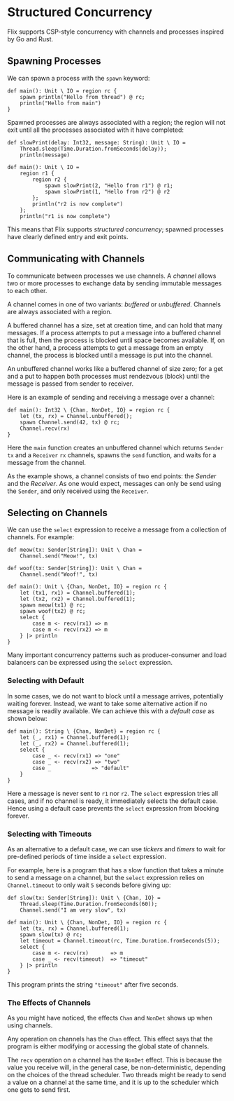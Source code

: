 # Structured Concurrency

Flix supports CSP-style concurrency with channels and
processes inspired by Go and Rust.

## Spawning Processes

We can spawn a process with the `spawn` keyword:

```flix
def main(): Unit \ IO = region rc {
    spawn println("Hello from thread") @ rc;
    println("Hello from main")
}
```

Spawned processes are always associated with a region; the region
will not exit until all the processes associated with it have completed:

```flix
def slowPrint(delay: Int32, message: String): Unit \ IO =
    Thread.sleep(Time.Duration.fromSeconds(delay));
    println(message)

def main(): Unit \ IO =
    region r1 {
        region r2 {
            spawn slowPrint(2, "Hello from r1") @ r1;
            spawn slowPrint(1, "Hello from r2") @ r2
        };
        println("r2 is now complete")
    };
    println("r1 is now complete")
```

This means that Flix supports _structured concurrency_; spawned
processes have clearly defined entry and exit points.

## Communicating with Channels

To communicate between processes we use channels.
A _channel_ allows two or more processes to exchange
data by sending immutable messages to each other.

A channel comes in one of two variants: _buffered_ or
_unbuffered_. Channels are always associated with a region.

A buffered channel has a size, set at creation time,
and can hold that many messages.
If a process attempts to put a message into a
buffered channel that is full, then the process is
blocked until space becomes available.
If, on the other hand, a process attempts to get a
message from an empty channel, the process is blocked
until a message is put into the channel.

An unbuffered channel works like a buffered channel
of size zero; for a get and a put to happen both
processes must rendezvous (block) until the message
is passed from sender to receiver.

Here is an example of sending and receiving a message
over a channel:

```flix
def main(): Int32 \ {Chan, NonDet, IO} = region rc {
    let (tx, rx) = Channel.unbuffered();
    spawn Channel.send(42, tx) @ rc;
    Channel.recv(rx)
}
```

Here the `main` function creates an unbuffered
channel which returns `Sender` `tx` and a `Receiver` `rx` channels,
spawns the `send` function, and waits
for a message from the channel.

As the example shows, a channel consists of two end points:
the _Sender_ and the _Receiver_. As one would expect,
messages can only be send using the `Sender`, and only
received using the `Receiver`.

## Selecting on Channels

We can use the `select` expression to receive a
message from a collection of channels.
For example:

```flix
def meow(tx: Sender[String]): Unit \ Chan =
    Channel.send("Meow!", tx)

def woof(tx: Sender[String]): Unit \ Chan =
    Channel.send("Woof!", tx)

def main(): Unit \ {Chan, NonDet, IO} = region rc {
    let (tx1, rx1) = Channel.buffered(1);
    let (tx2, rx2) = Channel.buffered(1);
    spawn meow(tx1) @ rc;
    spawn woof(tx2) @ rc;
    select {
        case m <- recv(rx1) => m
        case m <- recv(rx2) => m
    } |> println
}
```

Many important concurrency patterns such as
producer-consumer and load balancers can be expressed
using the `select` expression.

### Selecting with Default

In some cases, we do not want to block until a
message arrives, potentially waiting forever.
Instead, we want to take some alternative action if
no message is readily available.
We can achieve this with a _default case_ as shown
below:

```flix
def main(): String \ {Chan, NonDet} = region rc {
    let (_, rx1) = Channel.buffered(1);
    let (_, rx2) = Channel.buffered(1);
    select {
        case _ <- recv(rx1) => "one"
        case _ <- recv(rx2) => "two"
        case _             => "default"
    }
}
```

Here a message is never sent to `r1` nor `r2`.
The `select` expression tries all cases, and if no
channel is ready, it immediately selects the default
case.
Hence using a default case prevents the `select`
expression from blocking forever.

### Selecting with Timeouts

As an alternative to a default case, we can use
_tickers_ and _timers_ to wait for pre-defined
periods of time inside a `select` expression.

For example, here is a program that has a slow
function that takes a minute to send a message on
a channel, but the `select` expression relies on
`Channel.timeout` to only wait `5` seconds before
giving up:

```flix
def slow(tx: Sender[String]): Unit \ {Chan, IO} =
    Thread.sleep(Time.Duration.fromSeconds(60));
    Channel.send("I am very slow", tx)

def main(): Unit \ {Chan, NonDet, IO} = region rc {
    let (tx, rx) = Channel.buffered(1);
    spawn slow(tx) @ rc;
    let timeout = Channel.timeout(rc, Time.Duration.fromSeconds(5));
    select {
        case m <- recv(rx)       => m
        case _ <- recv(timeout)  => "timeout"
    } |> println
}
```

This program prints the string `"timeout"` after five
seconds.

### The Effects of Channels

As you might have noticed, the effects `Chan` and `NonDet`
shows up when using channels. 

Any operation on channels has the `Chan` effect. This effect
says that the program is either modifying or accessing the global
state of channels.

The `recv` operation on a channel has the `NonDet` effect. This
is because the value you receive will, in the general case, be
non-deterministic, depending on the choices of the thread scheduler.
Two threads might be ready to send a value on a channel at the same
time, and it is up to the scheduler which one gets to send first. 


